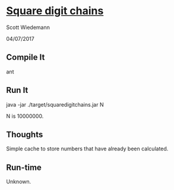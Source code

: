 # [Square digit chains](http://projecteuler.net/problem=92)
Scott Wiedemann

04/07/2017

## Compile It
ant


## Run It
java -jar ./target/squaredigitchains.jar N

N is 10000000.

## Thoughts
Simple cache to store numbers that have already been calculated.


## Run-time
Unknown.
